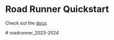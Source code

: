# Road Runner Quickstart

Check out the [docs](https://rr.brott.dev/docs/v1-0/tuning/).

#   r o a d r u n n e r _ 2 0 2 3 - 2 0 2 4  
 